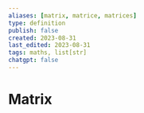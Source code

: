 ```yaml
---
aliases: [matrix, matrice, matrices]
type: definition
publish: false
created: 2023-08-31
last_edited: 2023-08-31
tags: maths, list[str]
chatgpt: false
---
```

# Matrix